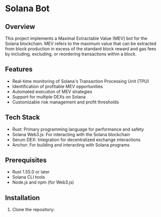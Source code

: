 # Solana Bot

## Overview

This project implements a Maximal Extractable Value (MEV) bot for the Solana blockchain. MEV refers to the maximum value that can be extracted from block production in excess of the standard block reward and gas fees by including, excluding, or reordering transactions within a block.

## Features

- Real-time monitoring of Solana's Transaction Processing Unit (TPU)
- Identification of profitable MEV opportunities
- Automated execution of MEV strategies
- Support for multiple DEXs on Solana
- Customizable risk management and profit thresholds

## Tech Stack

- Rust: Primary programming language for performance and safety
- Solana Web3.js: For interacting with the Solana blockchain
- Serum DEX: Integration for decentralized exchange interactions
- Anchor: For building and interacting with Solana programs

## Prerequisites

- Rust 1.55.0 or later
- Solana CLI tools
- Node.js and npm (for Web3.js)

## Installation

1. Clone the repository:
